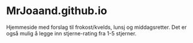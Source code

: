 # MrJoaand.github.io
Hjemmeside med forslag til frokost/kvelds, lunsj og middagsretter. Det er også mulig å legge inn stjerne-rating fra 1-5 stjerner. 
